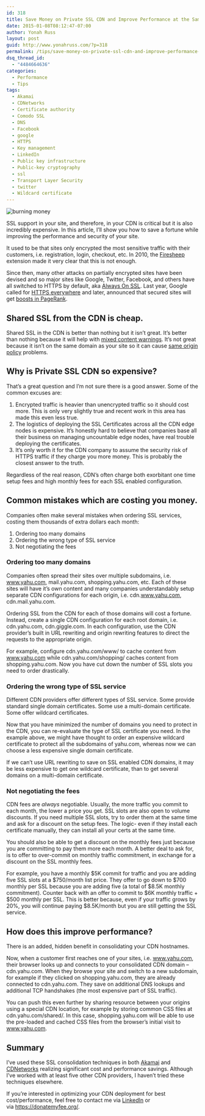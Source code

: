```yaml
---
id: 318
title: Save Money on Private SSL CDN and Improve Performance at the Same Time
date: 2015-01-08T08:12:47-07:00
author: Yonah Russ
layout: post
guid: http://www.yonahruss.com/?p=318
permalink: /tips/save-money-on-private-ssl-cdn-and-improve-performance-at-the-same-time.html
dsq_thread_id:
  - "4484664636"
categories:
  - Performance
  - Tips
tags:
  - Akamai
  - CDNetworks
  - Certificate authority
  - Comodo SSL
  - DNS
  - Facebook
  - google
  - HTTPS
  - Key management
  - LinkedIn
  - Public key infrastructure
  - Public-key cryptography
  - ssl
  - Transport Layer Security
  - twitter
  - Wildcard certificate
---
```

<img class="aligncenter size-full wp-image-319" src="/assets/images/2016/01/burning.jpg" alt="burning money" width="698" height="400" srcset="/assets/images/2016/01/burning.jpg 698w, /assets/images/2016/01/burning-300x172.jpg 300w" sizes="(max-width: 698px) 100vw, 698px" />

SSL support in your site, and therefore, in your CDN is critical but it is also incredibly expensive. In this article, I&#8217;ll show you how to save a fortune while improving the performance and security of your site.

It used to be that sites only encrypted the most sensitive traffic with their customers, i.e. registration, login, checkout, etc. In 2010, the <a href="https://en.wikipedia.org/wiki/Firesheep" target="_blank" rel="nofollow">Firesheep</a> extension made it very clear that this is not enough.

Since then, many other attacks on partially encrypted sites have been devised and so major sites like Google, Twitter, Facebook, and others have all switched to HTTPS by default, aka <a href="https://otalliance.org/resources/always-ssl-aossl" target="_blank" rel="nofollow">Always On SSL</a>. Last year, Google called for <a href="https://www.youtube.com/watch?v=cBhZ6S0PFCY" target="_blank" rel="nofollow">HTTPS everywhere</a> and later, announced that secured sites will get <a href="http://googleonlinesecurity.blogspot.co.il/2014/08/https-as-ranking-signal_6.html" target="_blank" rel="nofollow">boosts in PageRank</a>.

## Shared SSL from the CDN is cheap.

Shared SSL in the CDN is better than nothing but it isn&#8217;t great. It&#8217;s better than nothing because it will help with <a href="https://community.qualys.com/blogs/securitylabs/2014/03/19/https-mixed-content-still-the-easiest-way-to-break-ssl" target="_blank" rel="nofollow">mixed content warnings</a>. It&#8217;s not great because it isn&#8217;t on the same domain as your site so it can cause <a href="https://en.wikipedia.org/wiki/Same-origin_policy" target="_blank" rel="nofollow">same origin policy</a> problems.

## Why is Private SSL CDN so expensive?

That&#8217;s a great question and I&#8217;m not sure there is a good answer. Some of the common excuses are:

  1. Encrypted traffic is heavier than unencrypted traffic so it should cost more. This is only very slightly true and recent work in this area has made this even less true.
  2. The logistics of deploying the SSL Certificates across all the CDN edge nodes is expensive. It&#8217;s honestly hard to believe that companies base all their business on managing uncountable edge nodes, have real trouble deploying the certificates.
  3. It&#8217;s only worth it for the CDN company to assume the security risk of HTTPS traffic if they charge you more money. This is probably the closest answer to the truth.

Regardless of the real reason, CDN&#8217;s often charge both exorbitant one time setup fees and high monthly fees for each SSL enabled configuration.

## Common mistakes which are costing you money.

Companies often make several mistakes when ordering SSL services, costing them thousands of extra dollars each month:

  1. Ordering too many domains
  2. Ordering the wrong type of SSL service
  3. Not negotiating the fees

### Ordering too many domains

Companies often spread their sites over multiple subdomains, i.e. www.yahu.com<a href="http://www.yahoo.com%2C/" target="_blank">,</a> mail.yahu.com, shopping.yahu.com, etc. Each of these sites will have it&#8217;s own content and many companies understandably setup separate CDN configurations for each origin, i.e. cdn.www.yahu.com, cdn.mail.yahu.com.

Ordering SSL from the CDN for each of those domains will cost a fortune. Instead, create a single CDN configuration for each root domain, i.e. cdn.yahu.com, cdn.giggle.com. In each configuration, use the CDN provider&#8217;s built in URL rewriting and origin rewriting features to direct the requests to the appropriate origin.

For example, configure cdn.yahu.com/www/ to cache content from www.yahu.com while cdn.yahu.com/shopping/ caches content from shopping.yahu.com. Now you have cut down the number of SSL slots you need to order drastically.

### Ordering the wrong type of SSL service

Different CDN providers offer different types of SSL service. Some provide standard single domain certificates. Some use a multi-domain certificate. Some offer wildcard certificates.

Now that you have minimized the number of domains you need to protect in the CDN, you can re-evaluate the type of SSL certificate you need. In the example above, we might have thought to order an expensive wildcard certificate to protect all the subdomains of yahu.com, whereas now we can choose a less expensive single domain certificate.

If we can&#8217;t use URL rewriting to save on SSL enabled CDN domains, it may be less expensive to get one wildcard certificate, than to get several domains on a multi-domain certificate.

### Not negotiating the fees

CDN fees are _always_ negotiable. Usually, the more traffic you commit to each month, the lower a price you get. SSL slots are also open to volume discounts. If you need multiple SSL slots, try to order them at the same time and ask for a discount on the setup fees. The logic- even if they install each certificate manually, they can install all your certs at the same time.

You should also be able to get a discount on the monthly fees just because you are committing to pay them more each month. A better deal to ask for, is to offer to over-commit on monthly traffic commitment, in exchange for a discount on the SSL monthly fees.

For example, you have a monthly $5K commit for traffic and you are adding five SSL slots at a $750/month list price. They offer to go down to $700 monthly per SSL because you are adding five (a total of $8.5K monthly commitment). Counter back with an offer to commit to $6K monthly traffic + $500 monthly per SSL. This is better because, even if your traffic grows by 20%, you will continue paying $8.5K/month but you are still getting the SSL service.

## How does this improve performance?

There is an added, hidden benefit in consolidating your CDN hostnames.

Now, when a customer first reaches one of your sites, i.e. www.yahu.com, their browser looks up and connects to your consolidated CDN domain &#8211; cdn.yahu.com. When they browse your site and switch to a new subdomain, for example if they clicked on shopping.yahu.com, they are already connected to cdn.yahu.com. They save on additional DNS lookups and additional TCP handshakes (the most expensive part of SSL traffic).

You can push this even further by sharing resource between your origins using a special CDN location, for example by storing common CSS files at cdn.yahu.com/shared/. In this case, shopping.yahu.com will be able to use the pre-loaded and cached CSS files from the browser&#8217;s initial visit to www.yahu.com.

## Summary

I&#8217;ve used these SSL consolidation techniques in both <a href="http://www.akamai.com/" target="_blank" rel="nofollow">Akamai</a> and <a href="http://www.cdnetworks.com/" target="_blank" rel="nofollow">CDNetworks</a> realizing significant cost and performance savings. Although I&#8217;ve worked with at least five other CDN providers, I haven&#8217;t tried these techniques elsewhere.

If you&#8217;re interested in optimizing your CDN deployment for best cost/performance, feel free to contact me via <a href="https://il.linkedin.com/in/yonahruss" target="_blank" rel="nofollow">LinkedIn</a> or via <a href="https://donatemyfee.org/" target="_blank" rel="nofollow">https://donatemyfee.org/</a>.